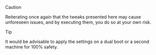> [!CAUTION]
> Reiterating once again that the tweaks presented here may cause unforeseen issues, and by executing them, you do so at your own risk.
>

> [!TIP]
> It would be advisable to apply the settings on a dual boot or a second machine for 100% safety.
